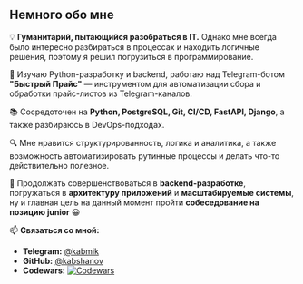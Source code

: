 ## Немного обо мне  

💡 **Гуманитарий, пытающийся разобраться в IT.** Однако мне всегда было интересно разбираться в процессах и находить логичные решения, поэтому я решил погрузиться в программирование.  

🚀 Изучаю Python-разработку и backend, работаю над Telegram-ботом **"Быстрый Прайс"** — инструментом для автоматизации сбора и обработки прайс-листов из Telegram-каналов.  

📚 Сосредоточен на **Python, PostgreSQL, Git, CI/CD, FastAPI, Django**, а также разбираюсь в DevOps-подходах.  

🔍 Мне нравится структурированность, логика и аналитика, а также возможность автоматизировать рутинные процессы и делать что-то действительно полезное.  

🎯 Продолжать совершенствоваться в **backend-разработке**, погружаться в **архитектуру приложений** и **масштабируемые системы**, ну и главная цель на данный момент пройти **собеседование на позицию junior** 😀  

📫 **Связаться со мной:**  
- **Telegram:** [@kabmik](https://t.me/kabmik)  
- **GitHub:** [@kabshanov](https://github.com/kabshanov)
- **Сodewars:** [![Codewars](https://www.codewars.com/users/KabMik/badges/micro)](https://www.codewars.com/users/KabMik)
